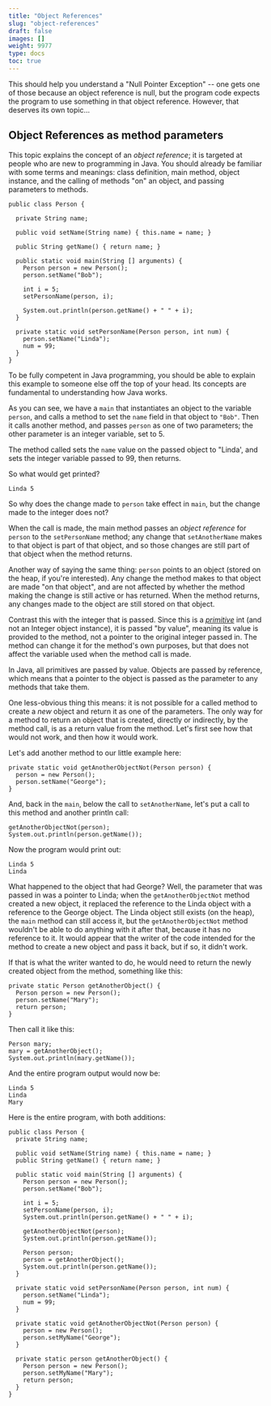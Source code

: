 ```yaml
---
title: "Object References"
slug: "object-references"
draft: false
images: []
weight: 9977
type: docs
toc: true
---
```


This should help you understand a "Null Pointer Exception" -- one gets one of those because an object reference is null, but the program code expects the program to use something in that object reference. However, that deserves its own topic...

## Object References as method parameters
This topic explains the concept of an *object reference*; it is targeted at people who are new to programming in Java. You should already be familiar with some terms and meanings: class definition, main method, object instance, and the calling of methods "on" an object, and passing parameters to methods.

    public class Person {

      private String name;
    
      public void setName(String name) { this.name = name; }

      public String getName() { return name; }
    
      public static void main(String [] arguments) {
        Person person = new Person();
        person.setName("Bob");

        int i = 5;
        setPersonName(person, i);

        System.out.println(person.getName() + " " + i);
      }
    
      private static void setPersonName(Person person, int num) {
        person.setName("Linda");
        num = 99;
      }
    }

To be fully competent in Java programming, you should be able to explain this example to someone else off the top of your head. Its concepts are fundamental to understanding how Java works.

As you can see, we have a `main` that instantiates an object to the variable `person`, and calls a method to set the `name` field in that object to `"Bob"`. Then it calls another method, and passes `person` as one of two parameters; the other parameter is an integer variable, set to 5.

The method called sets the `name` value on the passed object to "Linda', and sets the integer variable passed to 99, then returns.

So what would get printed?

    Linda 5

So why does the change made to `person` take effect in `main`, but the change made to the integer does not?

When the call is made, the main method passes an *object reference* for `person` to the `setPersonName` method; any change that `setAnotherName` makes to that object is part of that object, and so those changes are still part of that object when the method returns.

Another way of saying the same thing: `person` points to an object (stored on the heap, if you're interested). Any change the method makes to that object are made "on that object", and are not affected by whether the method making the change is still active or has returned. When the method returns, any changes made to the object are still stored on that object.

Contrast this with the integer that is passed. Since this is a [*primitive*][1] int (and not an Integer object instance), it is passed "by value", meaning its value is provided to the method, not a pointer to the original integer passed in. The method can change it for the method's own purposes, but that does not affect the variable used when the method call is made.

In Java, all primitives are passed by value. Objects are passed by reference, which means that a pointer to the object is passed as the parameter to any methods that take them.

One less-obvious thing this means: it is not possible for a called method to create a *new* object and return it as one of the parameters. The only way for a method to return an object that is created, directly or indirectly, by the method call, is as a return value from the method. Let's first see how that would not work, and then how it would work.

Let's add another method to our little example here:

    private static void getAnotherObjectNot(Person person) {
      person = new Person();
      person.setName("George");
    }

And, back in the `main`, below the call to `setAnotherName`, let's put a call to this method and another println call:

    getAnotherObjectNot(person);
    System.out.println(person.getName());

Now the program would print out:

    Linda 5
    Linda

What happened to the object that had George? Well, the parameter that was passed in was a pointer to Linda; when the `getAnotherObjectNot` method created a new object, it replaced the reference to the Linda object with a reference to the George object. The Linda object still exists (on the heap), the `main` method can still access it, but the `getAnotherObjectNot` method wouldn't be able to do anything with it after that, because it has no reference to it. It would appear that the writer of the code intended for the method to create a new object and pass it back, but if so, it didn't work.

If that is what the writer wanted to do, he would need to return the newly created object from the method, something like this:

    private static Person getAnotherObject() {
      Person person = new Person();
      person.setName("Mary");
      return person;
    }

Then call it like this:

    Person mary;
    mary = getAnotherObject();
    System.out.println(mary.getName());

And the entire program output would now be:

    Linda 5
    Linda
    Mary

Here is the entire program, with both additions:

    public class Person {
      private String name;
    
      public void setName(String name) { this.name = name; }
      public String getName() { return name; }
    
      public static void main(String [] arguments) {
        Person person = new Person();
        person.setName("Bob");

        int i = 5;
        setPersonName(person, i);
        System.out.println(person.getName() + " " + i);
        
        getAnotherObjectNot(person);
        System.out.println(person.getName());
        
        Person person;
        person = getAnotherObject();
        System.out.println(person.getName());
      }
      
      private static void setPersonName(Person person, int num) {
        person.setName("Linda");
        num = 99;
      }
      
      private static void getAnotherObjectNot(Person person) {
        person = new Person();
        person.setMyName("George");
      }
      
      private static person getAnotherObject() {
        Person person = new Person();
        person.setMyName("Mary");
        return person;
      }
    }


  [1]: https://www.wikiod.com/java/primitive-data-types

